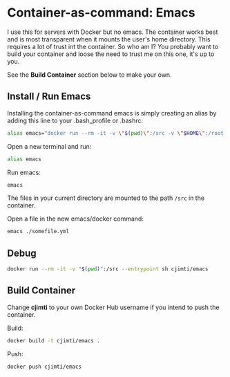 # Container-as-command: Emacs

I use this for servers with Docker but no emacs. The container works best and
is most transparent when it mounts the user's home directory. This requires a lot of
trust int the container. So who am I? You probably want to build your container
and loose the need to trust me on this one, it's up to you.

See the **Build Container** section below to make your own.

## Install / Run Emacs

Installing the container-as-command emacs is simply creating an alias
by adding this line to your .bash_profile or .bashrc:
```bash
alias emacs="docker run --rm -it -v \"$(pwd)\":/src -v \"$HOME\":/root cjimti/emacs"
```

Open a new terminal and run:
```bash
alias emacs
```

Run emacs:
```bash
emacs
```

The files in your current directory are mounted to the path `/src` in the container.

Open a file in the new emacs/docker command:
```bash
emacs ./somefile.yml
```

## Debug

```bash
docker run --rm -it -v "$(pwd)":/src --entrypoint sh cjimti/emacs
```

## Build Container

Change **cjimti** to your own Docker Hub username if you intend to push the container.

Build:
```bash
docker build -t cjimti/emacs .
```

Push:
```bash
docker push cjimti/emacs
```


